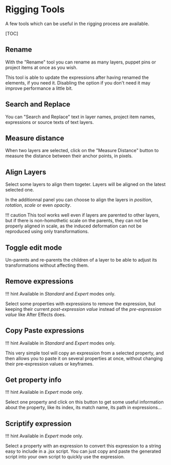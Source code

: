 # Rigging Tools

A few tools which can be useful in the rigging process are available.

[TOC]

## Rename

With the "Rename" tool you can rename as many layers, puppet pins or project items at once as you wish.

This tool is able to update the expressions after having renamed the elements, if you need it. Disabling the option if you don't need it may improve performance a little bit.

## Search and Replace

You can "Search and Replace" text in layer names, project item names, expressions or source texts of text layers.

## Measure distance

When two layers are selected, click on the "Measure Distance" button to measure the distance between their anchor points, in pixels.

## Align Layers

Select some layers to align them togeter. Layers will be aligned on the latest selected one.

In the additionnal panel you can choose to align the layers in *position*, *rotation*, *scale* or even *opacity*.

!!! caution
    This tool works well even if layers are parented to other layers, but if there is non-homothetic scale on the parents, they can not be properly aligned in scale, as the induced deformation can not be reproduced using only transformations.

## Toggle edit mode

Un-parents and re-parents the children of a layer to be able to adjust its transformations without affecting them.

## Remove expressions

!!! hint
    Available in _Standard_ and _Expert_ modes only. 

Select some properties with expressions to remove the expression, but keeping their current *post-expression value* instead of the *pre-expression value* like After Effects does.

## Copy Paste expressions

!!! hint
    Available in _Standard_ and _Expert_ modes only. 

This very simple tool will copy an expression from a selected property, and then allows you to paste it on several properties at once, without changing their pre-expression values or keyframes.

## Get property info

!!! hint
    Available in _Expert_ mode only.  

Select one property and click on this button to get some useful information about the property, like its index, its match name, its path in expressions...

## Scriptify expression

!!! hint
    Available in _Expert_ mode only.  

Select a property with an expression to convert this expression to a string easy to include in a .jsx script. You can just copy and paste the generated script into your own script to quickly use the expression.
